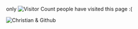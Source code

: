 <!-- Visitor Counter by Ryan Lanciaux!--->
only
![Visitor Count](https://profile-counter.glitch.me/boredsherbet/count.svg) people have visited this page :(

![Christian & Github](https://github-readme-stats.vercel.app/api?username=boredsherbet&count_private=true&show_icons=true&theme=moltack)
